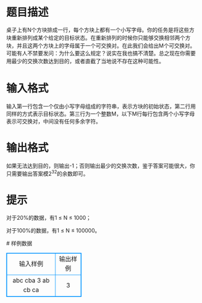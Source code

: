 # 

 
 # 题目描述 
<p><span style="line-height: 20.7999992370605px;">桌子上有N个方块排成一行，每个方块上都有一个小写字母。你的任务是将这些方块重新排列成某个给定的目标状态。在重新排列的时候你只能够交换相邻两个方块，并且这两个方块上的字母属于一个可交换对。在此我们会给出M个可交换对。可能有人不禁要发问：为什么要这么规定？说实在我也搞不清楚。总之现在你需要用最少的交换次数达到目的，或者直截了当地说不存在这种可能性。</span></p> 

 
 # 输入格式 
<p>输入第一行包含一个仅由小写字母组成的字符串，表示方块的初始状态，第二行用同样的方式表示目标状态。第三行为一个整数M，以下M行每行包含两个小写字母表示可交换对，中间没有任何多余字符。</p> 

 
 # 输出格式 
<p>如果无法达到目的，则输出-1；否则输出最少的交换次数，鉴于答案可能很大，你只需要输出答案模2<sup>32</sup>的余数即可。</p> 

 
 # 提示 
<p>对于20%的数据，有1&nbsp;&le;&nbsp;N&nbsp;&le;&nbsp;1000；</p>

<p>对于100%的数据，有1&nbsp;&le;&nbsp;N&nbsp;&le;&nbsp;100000。</p> 
# 样例数据
<style>
        table,table tr th, table tr td { border:1px solid #0094ff; }
        table { width: 200px; min-height: 25px; line-height: 25px; text-align: center; border-collapse: collapse;}   
    </style>
<table>
	<tr>
		<td>输入样例</td>
		<td>输出样例</td>
	</tr>
<tr><td>abccba3abcbca</td><td>3</td></tr></table>
